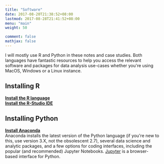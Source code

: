 ```yaml
---
title: "Software"
date: 2017-08-20T21:38:52+08:00
lastmod: 2017-08-28T21:41:52+08:00
menu: "main"
weight: 50

comment: false
mathjax: false
---
```


I will mostly use R and Python in these notes and case studies. Both languages have fantastic resources to help you access the relevant software and packages for data analysis use-cases whether you're using MacOS, Windows or a Linux instance. 

<h2>Installing R</h2>

[**Install the R language**](https://cran.r-project.org/mirrors.html)  
[**Install the R-Studio IDE**](https://www.rstudio.com/products/rstudio/download/)

<h2>Installing Python</h2>

[**Install Anaconda**](https://www.anaconda.com/download/)  
Anaconda installs the latest version of the Python language (if you're new to this, use version 3.X, not the obsolescent 2.7), several data science and analytic packages, and a few options for coding interfaces, including the popular (and recommended) Jupyter Notebooks. [Jupyter](https://www.jupyter.org) is a browser-based interface for Python.



